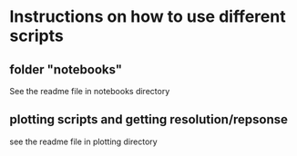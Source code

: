 # Instructions on how to use different scripts
## folder "notebooks"
See the readme file in notebooks directory


## plotting scripts and getting resolution/repsonse
see the readme file in plotting directory


